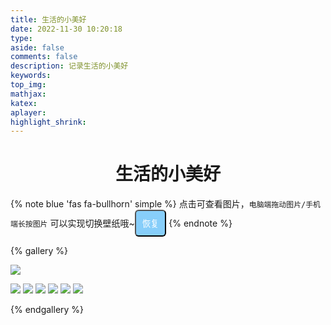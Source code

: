 ```yaml
---
title: 生活的小美好
date: 2022-11-30 10:20:18
type:
aside: false
comments: false
description: 记录生活的小美好
keywords:
top_img:
mathjax:
katex:
aplayer:
highlight_shrink:
---
```

<style>
#page-header:not(.not-top-img):before {
    display: none !important;
}
#page-header.not-home-page {
    height: 40px;
}
#page-header #site-title, #page-header #site-subtitle, #page-header #scroll-down .scroll-down-effects {
    display: none !important;
}
</style>

<div class="title" style="text-align: center;">
  <h1>生活的小美好</h1>
</div>

{% note blue 'fas fa-bullhorn' simple %}
点击可查看图片，`电脑端拖动图片/手机端长按图片` 可以实现切换壁纸哦~<button onclick="localStorage.removeItem('blogbg');location.reload();" style="background:#87CEFA;display:inline;padding: 10px 10px;border-radius:6px;color:white;"><i class="fa-solid fa-arrows-rotate"></i> 恢复</button>
{% endnote %}

{% gallery %}
<!-- ![](https://s2.loli.net/2022/12/03/c8xnRXLz6iKJPWZ.jpg) -->
![](https://nkt-blog-1315787778.cos.ap-nanjing.myqcloud.com/blog/article/202212101513032.webp)
<!-- ![](https://s2.loli.net/2022/12/03/tejupoKkdzXNrx4.jpg)
![](https://s2.loli.net/2022/12/03/5IaBkmuPQVFpJgE.jpg)
![](https://s2.loli.net/2022/12/03/Hk8SpZQhPmJwvdN.jpg)
![](https://s2.loli.net/2022/12/03/4pC2fZRohOMw8SW.jpg)
![](https://s2.loli.net/2022/12/03/7Jrsyj5qew6klGp.jpg)
![](https://s2.loli.net/2022/12/03/NI2QJvkYcSGFL1a.jpg)
![](https://s2.loli.net/2022/12/03/BsKZqRyzPvYf4dV.jpg) -->
![](https://nkt-blog-1315787778.cos.ap-nanjing.myqcloud.com/blog/article/202212101531772.webp)
![](https://nkt-blog-1315787778.cos.ap-nanjing.myqcloud.com/blog/article/202212101532549.webp)
![](https://nkt-blog-1315787778.cos.ap-nanjing.myqcloud.com/blog/article/202212101532733.webp)
![](https://nkt-blog-1315787778.cos.ap-nanjing.myqcloud.com/blog/article/202212101533875.webp)
![](https://nkt-blog-1315787778.cos.ap-nanjing.myqcloud.com/blog/article/202212101534283.webp)
![](https://nkt-blog-1315787778.cos.ap-nanjing.myqcloud.com/blog/article/202212101534645.webp)

{% endgallery %}

<script>
let time = ''
let imgbox = document.querySelector('.fj-gallery')
imgbox.addEventListener('contextmenu', e => e.preventDefault())
imgbox.addEventListener('dragend', e => { changeBg('url(' + e.target.src + ')'); })
imgbox.addEventListener('touchstart', e => { time = setTimeout(() => { changeBg('url(' + e.target.src + ')'); }, 500); })
imgbox.addEventListener('touchend', ()=>{clearTimeout(time)})
</script>